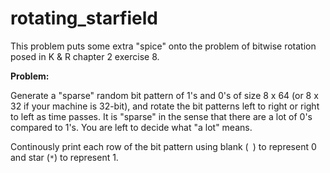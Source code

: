 # rotating_starfield
This problem puts some extra "spice" onto the problem of bitwise rotation posed in K & R chapter 2 exercise 8.

**Problem:**

Generate a "sparse" random bit pattern of 1's and 0's of size 8 x 64 (or 8 x 32 if your machine is 32-bit),
and rotate the bit patterns left to right or right to left as time passes. It is "sparse" in the sense that
there are a lot of 0's compared to 1's. You are left to decide what "a lot" means.

Continously print each row of the bit pattern using blank (` `) to represent 0 and star (`*`) to represent 1.
